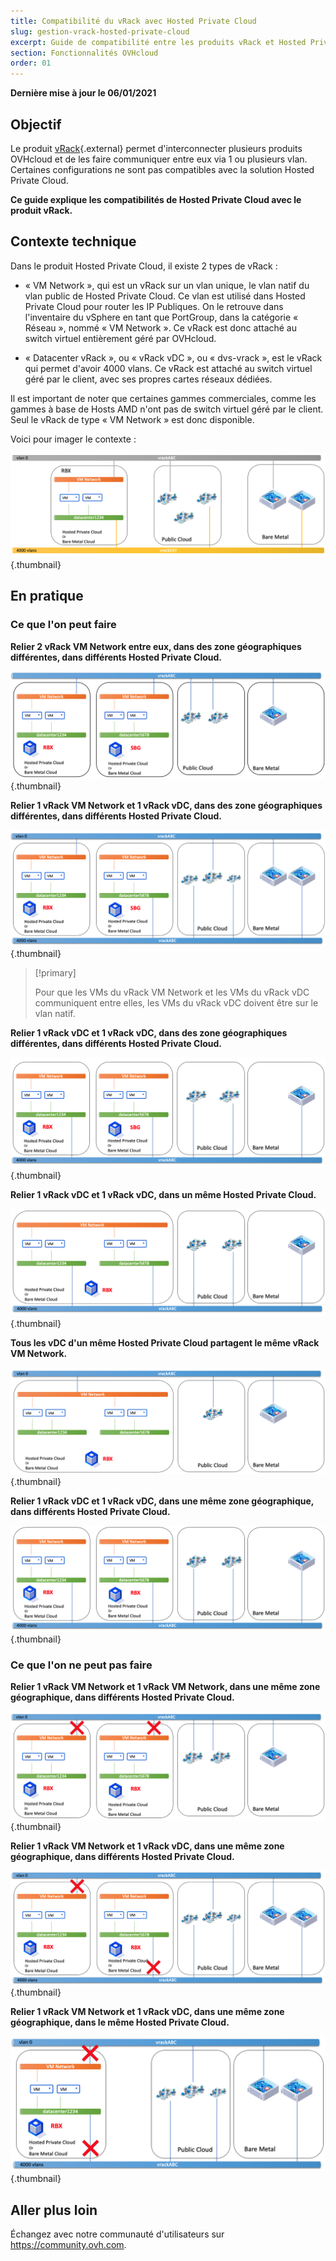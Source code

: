```yaml
---
title: Compatibilité du vRack avec Hosted Private Cloud
slug: gestion-vrack-hosted-private-cloud
excerpt: Guide de compatibilité entre les produits vRack et Hosted Private Cloud
section: Fonctionnalités OVHcloud
order: 01
---
```


**Dernière mise à jour le 06/01/2021**

## Objectif

Le produit [vRack](https://www.ovh.com/fr/solutions/vrack/){.external} permet d'interconnecter plusieurs produits OVHcloud et de les faire communiquer entre eux via 1 ou plusieurs vlan. Certaines configurations ne sont pas compatibles avec la solution Hosted Private Cloud.

**Ce guide explique les compatibilités de Hosted Private Cloud avec le produit vRack.**

## Contexte technique

Dans le produit Hosted Private Cloud, il existe 2 types de vRack :

- « VM Network », qui est un vRack sur un vlan unique, le vlan natif du vlan public de Hosted Private Cloud. Ce vlan est utilisé dans Hosted Private Cloud pour router les IP Publiques. On le retrouve dans l'inventaire du vSphere en tant que PortGroup, dans la catégorie « Réseau », nommé « VM Network ». Ce vRack est donc attaché au switch virtuel entièrement géré par OVHcloud.

- « Datacenter vRack », ou « vRack vDC », ou « dvs-vrack », est le vRack qui permet d'avoir 4000 vlans. Ce vRack est attaché au switch virtuel géré par le client, avec ses propres cartes réseaux dédiées.

Il est important de noter que certaines gammes commerciales, comme les gammes à base de Hosts AMD n'ont pas de switch virtuel géré par le client. Seul le vRack de type « VM Network » est donc disponible.

Voici pour imager le contexte :

![template](images/template.png){.thumbnail}

## En pratique

### Ce que l'on peut faire

**Relier 2 vRack VM Network entre eux, dans des zone géographiques différentes, dans différents Hosted Private Cloud.**

![VM Network - VM Network différente zone et différent PCC ](images/vmnetwork-vmnetwork-diff-geo-diff-pcc.png){.thumbnail}

**Relier 1 vRack VM Network et 1 vRack vDC, dans des zone géographiques différentes, dans différents Hosted Private Cloud.**

![VM Network - vDC différente zone et différent PCC ](images/vmnetwork-vdc-diff-geo-diff-pcc.png){.thumbnail}

> [!primary]
>
> Pour que les VMs du vRack VM Network et les VMs du vRack vDC communiquent entre elles, les VMs du vRack vDC doivent être sur le vlan natif.
> 

**Relier 1 vRack vDC et 1 vRack vDC, dans des zone géographiques différentes, dans différents Hosted Private Cloud.**

![vDC - vDC différente zone et différent PCC ](images/vdc-vdc-diff-geo-diff-pcc.png){.thumbnail}

**Relier 1 vRack vDC et 1 vRack vDC, dans un même Hosted Private Cloud.**

![vDC - vDC même PCC ](images/vdc-vdc-same-pcc.png){.thumbnail}

**Tous les vDC d'un même Hosted Private Cloud partagent le même vRack VM Network.**

![VM Network partagé dans le PCC](images/all-vdc-share-same-vmnetwork.png){.thumbnail}

**Relier 1 vRack vDC et 1 vRack vDC, dans une même zone géographique, dans différents Hosted Private Cloud.**

![vDC - vDC même zone et différents PCC ](images/vdc-vdc-same-zone-diff-pcc.png){.thumbnail}

### Ce que l'on ne peut pas faire

**Relier 1 vRack VM Network et 1 vRack VM Network, dans une même zone géographique, dans différents Hosted Private Cloud.**

![VM Network - VM Network même zone et différents PCC ](images/vmnetwork-vmnetwork-same-geo-diff-pcc.png){.thumbnail}

**Relier 1 vRack VM Network et 1 vRack vDC, dans une même zone géographique, dans différents Hosted Private Cloud.**

![VM Network - vDC même zone et différents PCC ](images/vmnetwork-vdc-same-geo-diff-pcc.png){.thumbnail}

**Relier 1 vRack VM Network et 1 vRack vDC, dans une même zone géographique, dans le même Hosted Private Cloud.**

![VM Network - vDC même zone et même PCC ](images/vmnetwork-vdc-same-geo-same-pcc.png){.thumbnail}

## Aller plus loin

Échangez avec notre communauté d'utilisateurs sur <https://community.ovh.com>.
